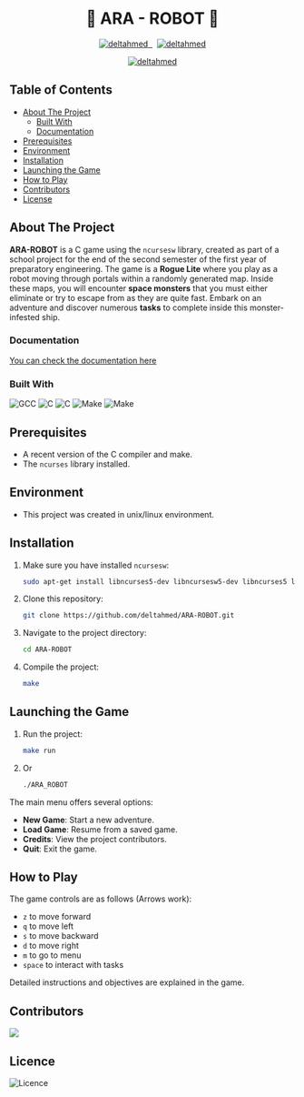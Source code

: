﻿

<h1 align="center">🔲 ARA - ROBOT 🔳</h1>

</p>
<p align="center"> 
  <a href="https://github.com/deltahmed/ARA-ROBOT">
    <img src="https://img.shields.io/github/contributors/deltahmed/ARA-ROBOT.svg?style=for-the-badge" alt="deltahmed" /> </a>
  <a href="https://github.com/deltahmed/ARA-ROBOT">
    <img alt="" src="https://img.shields.io/github/issues/deltahmed/ARA-ROBOT.svg?style=for-the-badge">
    </a>
  <a href="https://github.com/deltahmed/ARA-ROBOT">
    <img alt="" src="https://img.shields.io/github/forks/deltahmed/ARA-ROBOT.svg?style=for-the-badge"></a>
  <a href="https://github.com/deltahmed/ARA-ROBOT">
    <img alt="" src="https://img.shields.io/github/stars/deltahmed/ARA-ROBOT.svg?style=for-the-badge"></a>
  <a href="https://raw.githubusercontent.com/deltahmed/ARA-ROBOT/master/LICENSE">
    <img src="https://img.shields.io/badge/License-BSD%202%20-blue?style=for-the-badge" alt="deltahmed" /> </a>
</p>



</p>
<p align="center"> 
  <a href="https://github.com/deltahmed/ARA-ROBOT">
    <img src="https://raw.githubusercontent.com/deltahmed/ARA-ROBOT/main/data/demo.gif" alt="deltahmed" /> </a>
</p>


## Table of Contents

* [About The Project](#about-the-project)
  * [Built With](#built-with)
  * [Documentation](#documentation)
* [Prerequisites](#prerequisites)
* [Environment](#environment)
* [Installation](#installation)
* [Launching the Game](#launching-the-game)
* [How to Play](#how-to-play)
* [Contributors](#contributors)
* [License](#license)


<!-- ABOUT THE PROJECT -->

## About The Project

**ARA-ROBOT** is a C game using the `ncursesw` library, created as part of a school project for the end of the second semester of the first year of preparatory engineering. The game is a **Rogue Lite** where you play as a robot moving through portals within a randomly generated map. Inside these maps, you will encounter **space monsters** that you must either eliminate or try to escape from as they are quite fast. Embark on an adventure and discover numerous **tasks** to complete inside this monster-infested ship.

### Documentation

[You can check the documentation here](https://ARArobot.deltahmed.fr)


### Built With

![GCC](https://img.shields.io/badge/-GCC-05122A?style=for-the-badge&logo=GNU)
![C](https://img.shields.io/badge/-C-05122A?style=for-the-badge&logo=C)
![C](https://img.shields.io/badge/-ncursesw-05122A?style=for-the-badge&logo=C)
![Make](https://img.shields.io/badge/-make-05122A?style=for-the-badge&logo=C)
![Make](https://img.shields.io/badge/-linux-05122A?style=for-the-badge&logo=linux)

## Prerequisites
- A recent version of the C compiler and make.
- The `ncurses` library installed.


## Environment 
- This project was created in unix/linux environment.

## Installation
1. Make sure you have installed `ncursesw`:
   ```sh
   sudo apt-get install libncurses5-dev libncursesw5-dev libncurses5 libncursesw5
   ```
2. Clone this repository:
   ```sh
   git clone https://github.com/deltahmed/ARA-ROBOT.git
   ```
3. Navigate to the project directory:
   ```sh
   cd ARA-ROBOT
   ```
4. Compile the project:
   ```sh
   make
   ```

## Launching the Game
1. Run the project:
   ```sh
   make run
   ```
2. Or 
   ```sh
   ./ARA_ROBOT
   ```

The main menu offers several options:
- **New Game**: Start a new adventure.
- **Load Game**: Resume from a saved game.
- **Credits**: View the project contributors.
- **Quit**: Exit the game.

## How to Play

The game controls are as follows (Arrows work):
- `z` to move forward
- `q` to move left
- `s` to move backward
- `d` to move right
- `m` to go to menu
- `space` to interact with tasks

Detailed instructions and objectives are explained in the game.

## Contributors

<a href="https://github.com/deltahmed/ARA-ROBOT/graphs/contributors">
  <img src="https://contrib.rocks/image?repo=deltahmed/ARA-ROBOT" />
</a>


## Licence 
![Licence](https://img.shields.io/badge/License-BSD%202%20-blue?style=for-the-badge)




